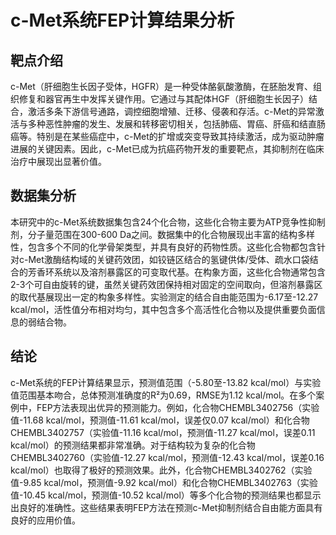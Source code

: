 # c-Met系统FEP计算结果分析

## 靶点介绍

c-Met（肝细胞生长因子受体，HGFR）是一种受体酪氨酸激酶，在胚胎发育、组织修复和器官再生中发挥关键作用。它通过与其配体HGF（肝细胞生长因子）结合，激活多条下游信号通路，调控细胞增殖、迁移、侵袭和存活。c-Met的异常激活与多种恶性肿瘤的发生、发展和转移密切相关，包括肺癌、胃癌、肝癌和结直肠癌等。特别是在某些癌症中，c-Met的扩增或突变导致其持续激活，成为驱动肿瘤进展的关键因素。因此，c-Met已成为抗癌药物开发的重要靶点，其抑制剂在临床治疗中展现出显著价值。

## 数据集分析

本研究中的c-Met系统数据集包含24个化合物，这些化合物主要为ATP竞争性抑制剂，分子量范围在300-600 Da之间。数据集中的化合物展现出丰富的结构多样性，包含多个不同的化学骨架类型，并具有良好的药物性质。这些化合物都包含针对c-Met激酶结构域的关键药效团，如铰链区结合的氢键供体/受体、疏水口袋结合的芳香环系统以及溶剂暴露区的可变取代基。在构象方面，这些化合物通常包含2-3个可自由旋转的键，虽然关键药效团保持相对固定的空间取向，但溶剂暴露区的取代基展现出一定的构象多样性。实验测定的结合自由能范围为-6.17至-12.27 kcal/mol，活性值分布相对均匀，其中包含多个高活性化合物以及提供重要负面信息的弱结合物。

## 结论

c-Met系统的FEP计算结果显示，预测值范围（-5.80至-13.82 kcal/mol）与实验值范围基本吻合，总体预测准确度的R²为0.69，RMSE为1.12 kcal/mol。在多个案例中，FEP方法表现出优异的预测能力。例如，化合物CHEMBL3402756（实验值-11.68 kcal/mol，预测值-11.61 kcal/mol，误差仅0.07 kcal/mol）和化合物CHEMBL3402757（实验值-11.16 kcal/mol，预测值-11.27 kcal/mol，误差0.11 kcal/mol）的预测结果都非常准确。对于结构较为复杂的化合物CHEMBL3402760（实验值-12.27 kcal/mol，预测值-12.43 kcal/mol，误差0.16 kcal/mol）也取得了极好的预测效果。此外，化合物CHEMBL3402762（实验值-9.85 kcal/mol，预测值-9.92 kcal/mol）和化合物CHEMBL3402763（实验值-10.45 kcal/mol，预测值-10.52 kcal/mol）等多个化合物的预测结果也都显示出良好的准确性。这些结果表明FEP方法在预测c-Met抑制剂结合自由能方面具有良好的应用价值。 